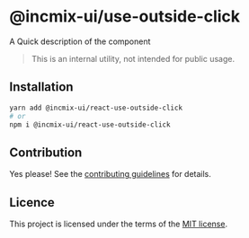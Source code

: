 # @incmix-ui/use-outside-click

A Quick description of the component

> This is an internal utility, not intended for public usage.

## Installation

```sh
yarn add @incmix-ui/react-use-outside-click
# or
npm i @incmix-ui/react-use-outside-click
```

## Contribution

Yes please! See the
[contributing guidelines](https://github.com/incmix-ui/incmix-ui/blob/master/CONTRIBUTING.md)
for details.

## Licence

This project is licensed under the terms of the
[MIT license](https://github.com/incmix-ui/incmix-ui/blob/master/LICENSE).
